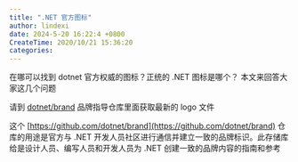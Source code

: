 ```yaml
---
title: ".NET 官方图标"
author: lindexi
date: 2024-5-20 16:22:4 +0800
CreateTime: 2020/10/21 15:36:20
categories: 
---
```


在哪可以找到 dotnet 官方权威的图标？正统的 .NET 图标是哪个？ 本文来回答大家这几个问题

<!--more-->


<!-- CreateTime:2020/10/21 15:36:20 -->



请到 [dotnet/brand](https://github.com/dotnet/brand) 品牌指导仓库里面获取最新的 logo 文件

这个 [https://github.com/dotnet/brand](https://github.com/dotnet/brand) 仓库的用途是官方与 .NET 开发人员社区进行通信并建立一致的品牌标识。此存储库给是设计人员、编写人员和开发人员为 .NET 创建一致的品牌内容的指南和参考

